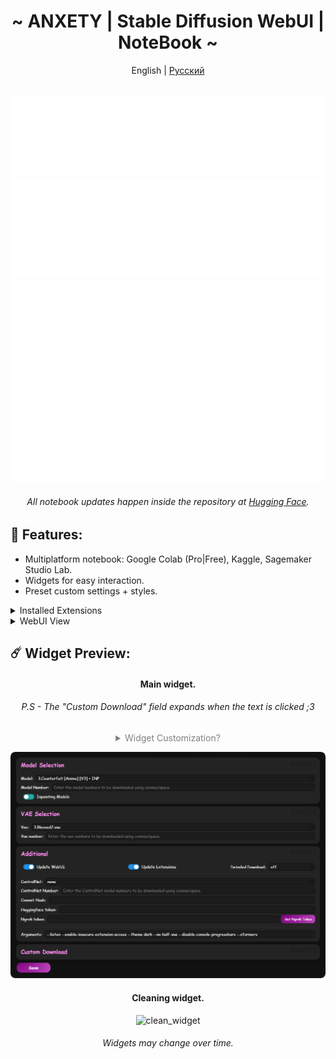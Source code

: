 <div align="center">

<h1 align="center">~ ANXETY | Stable Diffusion WebUI | NoteBook ~</h1>

English | [Русский ](./README-ru_RU.md)

</div>


<div align="center">
	</br>
	<a href="https://discord.gg/eemJdDusvH">
		<img src="/SVG/en/discord-en.svg" width="800" height="130" alt="discord">
	</a>
	<a href="https://studiolab.sagemaker.aws/import/github/anxety-solo/sd-webui-sagemaker/blob/main/notebooks/en/anxety-sdw_en.ipynb">
		<img src="/SVG/en/sagemaker-en.svg" width="800" height="160" alt="sagemaker">
	</a>
	<a href="https://www.kaggle.com/anxetysolo/anxety-sdw-en">
		<img src="/SVG/en/kaggle-en.svg" width="800" height="160" alt="kaggle">
	</a>
      <a href="https://colab.research.google.com/drive/1xVRHNi0_5Vi4s3H0ps8hVncMxEKFGWUp">
		<img src="/SVG/en/colab-en.svg" width="800" height="160" alt="colab">
	</a>
	</br>
	<h6>All notebook updates happen inside the repository at <a href="https://huggingface.co/NagisaNao/fast_repo/tree/main">Hugging Face</a>.</h6>
</div>


## 🌟 Features:
  - Multiplatform notebook: Google Colab (Pro|Free), Kaggle, Sagemaker Studio Lab.
  - Widgets for easy interaction.
  - Preset custom settings + styles.

<details>
<summary>Installed Extensions</summary>

- [additional-networks](https://github.com/kohya-ss/sd-webui-additional-networks)
- [adetailer](https://github.com/Bing-su/adetailer)
- [aspect-ratio-helper](https://github.com/thomasasfk/sd-webui-aspect-ratio-helper)
- [batchlinks](https://github.com/etherealxx/batchlinks-webui)
- [canvas-zoom](https://github.com/richrobber2/canvas-zoom)
- [cattpuccin](https://github.com/catppuccin/stable-diffusion-webui)
- [Config-Presets](https://github.com/Zyin055/Config-Presets)
- [ControlNet](https://github.com/Mikubill/sd-webui-controlnet)
- [infinite-image-browsing](https://github.com/zanllp/sd-webui-infinite-image-browsing)
- [lora-block-weight](https://github.com/hako-mikan/sd-webui-lora-block-weight)
- [ncpt_colab_timer](https://github.com/NoCrypt/ncpt_colab_timer) - edited by me
- [neutral-prompt](https://github.com/ljleb/sd-webui-neutral-prompt)
- [regional-prompter](https://github.com/hako-mikan/sd-webui-regional-prompter)
- [sd-encrypt-image](https://github.com/viyiviyi/sd-encrypt-image)
- [state](https://github.com/ilian6806/stable-diffusion-webui-state)
- [supermerger](https://github.com/hako-mikan/sd-webui-supermerger)
- [tag-complete](https://github.com/DominikDoom/a1111-sd-webui-tagcomplete)
- [Umi-AI-Wildcards](https://github.com/Tsukreya/Umi-AI-Wildcards)
- [wd14-tagger](https://github.com/picobyte/stable-diffusion-webui-wd14-tagger)

</details>

<details>
<summary>WebUI View</summary>
	
![webui](/img/webui.png)
</details>


## ☄️ Widget Preview:

<div align="center"> 
  
  <h4>Main widget.</h5>
  <h6>P.S - The "Custom Download" field expands when the text is clicked ;3</h6>
  
  <details>
  <summary style="color: grey;">Widget Customization?</summary>

  No direct purpose, just a fun feature, why not? Right?
  </br>
  To do this, simply specify the argument `-i <url>`, where _url_ is a link to an image/gif.

  **Example:**
  ![img](https://huggingface.co/NagisaNao/test/resolve/main/preview_img_bg_widget.png)
  
  </details>
  
  ![main_widget](/img/en/main_widget_en.png)
  <h4>Cleaning widget.</h4>
  
  ![clean_widget](/img/en/cleaner_widget_en.png)
  </br>
  <h6>Widgets may change over time.</h6>

</div>